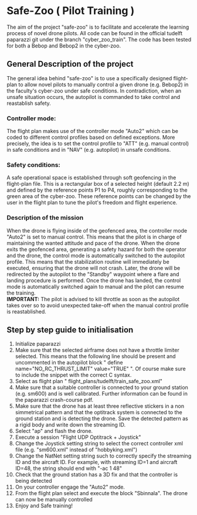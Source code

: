 # Safe-Zoo ( Pilot Training )

The aim of the project "safe-zoo" is to facilitate and accelerate the learning process of novel drone pilots. All code can be found in the official tudelft paparazzi git under the branch "cyber_zoo_train". The code has been tested for both a Bebop and Bebop2 in the cyber-zoo.
## General Description of the project
The general idea behind "safe-zoo" is to use a specifically designed flight-plan to allow novel pilots to manually control a given drone (e.g. Bebop2) in the faculty's cyber-zoo under safe conditions. In contradiction, when an unsafe situation occurs, the autopilot is commanded to take control and reastablish safety.
### Controller mode:
The flight plan makes use of the controller mode "Auto2" which can be coded to different control profiles based on defined exceptions. More precisely, the idea is to set the control profile to "ATT" (e.g. manual control) in safe conditions and in "NAV" (e.g. autopilot) in unsafe conditions. 
### Safety conditions:
A safe operational space is established through soft geofencing in the flight-plan file. This is a rectangular box of a selected height (default 2.2 m) and defined by the reference points P1 to P4, roughly corresponding to the green area of the cyber-zoo. These reference points can be changed by the user in the flight plan to tune the pilot's freedom and flight experience. 
### Description of the mission 
When the drone is flying inside of the geofenced area, the controller mode "Auto2" is set to manual control. This means that the pilot is in charge of maintaining the wanted attitude and pace of the drone. When the drone exits the geofenced area, generating a safety hazard for both the operator and the drone, the control mode is automatically switched to the autopilot profile. This means that the stabilization routine will immediately be executed, ensuring that the drone will not crash. Later, the drone will be redirected by the autopilot to the "Standby" waypoint where a flare and landing procedure is performed. Once the drone has landed, the control mode is automatically switched again to manual and the pilot can resume the training. \
**IMPORTANT:** The pilot is advised to kill throttle as soon as the autopilot takes over so to avoid unexpected take-off when the manual control profile is reastablished.  
## Step by step guide to initialisation
1. Initialize paparazzi
2. Make sure that the selected airframe does not have a throttle limiter selected. This means that the following line should be present and uncommented in the autopilot block " define name="NO_RC_THRUST_LIMIT" value="TRUE" ". Of course make sure to include the snippet with the correct C syntax.
3. Select as flight plan " flight_plans/tudelft/train_safe_zoo.xml"
4. Make sure that a suitable controller is connected to your ground station (e.g. sm600) and is well calibrated. Further information can be found in the paparazzi crash-course pdf. 
5. Make sure that the drone has at least three reflective stickers in a non simmetrical pattern and that the optitrack system is connected to the ground station and is detecting the drone. Save the detected pattern as a rigid body and write down the streaming ID.
6. Select "ap" and flash the drone. 
7. Execute a session "Flight UDP Optitrack + Joystick"
8. Change the Joystick setting string to select the correct controller xml file (e.g. "sm600.xml" instead of "hobbyking.xml")
9. Change the NatNet setting string such to correctly specify the streaming ID and the aircraft ID. For example, with streaming ID=1 and aircraft ID=48, the string should end with "-ac 1 48"
10. Check that the ground station has a 3D fix and that the controller is being detected
11. On your controller engage the "Auto2" mode.
12. From the flight plan select and execute the block "Sbinnala". The drone can now be manually controlled
13. Enjoy and Safe training! 